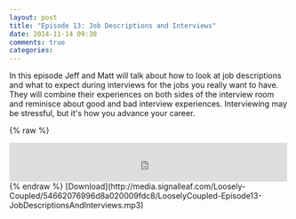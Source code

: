 ```yaml
---
layout: post
title: "Episode 13: Job Descriptions and Interviews"
date: 2014-11-14 09:30
comments: true
categories: 
---
```

In this episode Jeff and Matt will talk about how to look at job descriptions and what to expect during interviews for the jobs you really want to have. They will combine their experiences on both sides of the interview room and reminisce about good and bad interview experiences. Interviewing may be stressful, but it's how you advance your career.

{% raw %}
<iframe src="https://media.signalleaf.com/player/Loosely-Coupled/54662076996d8a020009fdc8/" width="500" height="70" frameborder="0"></iframe>
{% endraw %}
[Download](http://media.signalleaf.com/Loosely-Coupled/54662076996d8a020009fdc8/LooselyCoupled-Episode13-JobDescriptionsAndInterviews.mp3)
